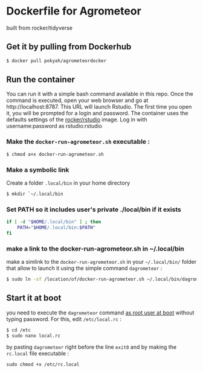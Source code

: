 # Dockerfile for Agrometeor

built from rocker/tidyverse

## Get it by pulling from Dockerhub

```bash
$ docker pull pokyah/agrometeordocker
```

## Run the container 

You can run it with a simple bash command available in this repo. Once the command is executed, open your web browser and go at http://localhost:8787. This URL will launch Rstudio. The first time you open it, you will be prompted for a login and password. The container uses the defaults settings of the [rocker/rstudio](https://hub.docker.com/r/rocker/rstudio/) image. Log in with username:password as rstudio:rstudio

### Make the `docker-run-agrometeor.sh` executable :

```bash
$ chmod a+x docker-run-agrometeor.sh
```

### Make a symbolic link

Create a folder `.local/bin` in your home directory

```bash
$ mkdir `~/.local/bin
```

### Set PATH so it includes user's private ./local/bin if it exists

```bash
if [ -d "$HOME/.local/bin" ] ; then
    PATH="$HOME/.local/bin:$PATH"
fi
```
### make a link to the docker-run-agrometeor.sh in ~/.local/bin

make a simlink to the `docker-run-agrometeor.sh` in your `~/.local/bin/` folder that allow to launch it using the simple command `dagrometeor` :

```bash
$ sudo ln -sf /location/of/docker-run-agrometeor.sh ~/.local/bin/dagrometeor
```

## Start it at boot

you need to execute the `dagrometeor` command [as root user at boot](https://askubuntu.com/questions/956237/run-terminal-sudo-command-at-startup) without typing password. For this, edit `/etc/local.rc` :


```bash
$ cd /etc
$ sudo nano local.rc
```

by pasting `dagrometeor` right before the line `exit0` and by making the `rc.local` file executable : 

`sudo chmod +x /etc/rc.local`



